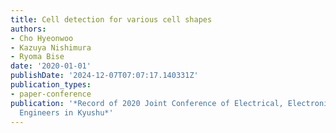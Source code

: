 ```yaml
---
title: Cell detection for various cell shapes
authors:
- Cho Hyeonwoo
- Kazuya Nishimura
- Ryoma Bise
date: '2020-01-01'
publishDate: '2024-12-07T07:07:17.140331Z'
publication_types:
- paper-conference
publication: '*Record of 2020 Joint Conference of Electrical, Electronics and Information
  Engineers in Kyushu*'
---
```

